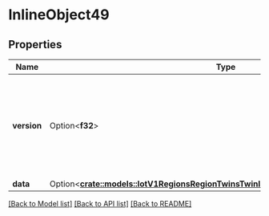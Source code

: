 # InlineObject49

## Properties

Name | Type | Description | Notes
------------ | ------------- | ------------- | -------------
**version** | Option<**f32**> | If set, ensures that the document's current version matches before persisting the update. | [optional]
**data** | Option<[**crate::models::IotV1RegionsRegionTwinsTwinIdDocumentsDocumentNameData1**](_iot_v1_regions__region__twins__twin_id__documents__document_name__data_1.md)> |  | [optional]

[[Back to Model list]](../README.md#documentation-for-models) [[Back to API list]](../README.md#documentation-for-api-endpoints) [[Back to README]](../README.md)


